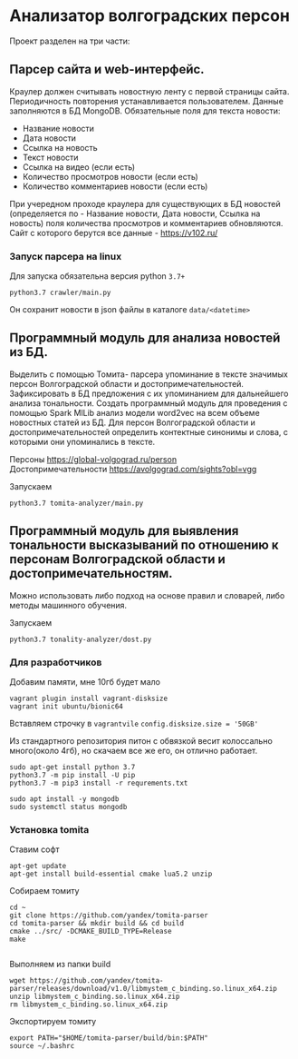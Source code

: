 # Анализатор волгоградских персон
Проект разделен на три части:

## Парсер сайта и web-интерфейс.

Краулер должен считывать новостную ленту с первой 
страницы сайта. Периодичность повторения устанавливается пользователем. Данные 
заполняются в БД MongoDB. 
Обязательные поля для текста новости:
- Название новости
- Дата новости
- Ссылка на новость
- Текст новости
- Ссылка на видео (если есть)
- Количество просмотров новости (если есть)
- Количество комментариев новости (если есть)

При учередном проходе краулера для существующих в БД новостей (определяется по -
Название новости, Дата новости, Ссылка на новость) поля количества просмотров и
комментариев обновляются. \
Сайт с которого берутся все данные - https://v102.ru/

### Запуск парсера на linux

Для запуска обязательна версия python `3.7+`
```
python3.7 crawler/main.py
```

Он сохранит новости в json файлы в каталоге `data/<datetime>`


##  Программный модуль для анализа новостей из БД. 

Выделить с помощью Томита-
парсера упоминание в тексте значимых персон Волгоградской области и
достопримечательностей. Зафиксировать в БД предложения с их упоминанием для
дальнейшего анализа тональности.
Создать программный модуль для проведения с помощью Spark MlLib анализ модели
word2vec на всем объеме новостных статей из БД. Для персон Волгоградской области и
достопримечательностей определить контектные синонимы и слова, с которыми они
упоминались в тексте. 

Персоны https://global-volgograd.ru/person \
Достопримечательности https://avolgograd.com/sights?obl=vgg

Запускаем
```
python3.7 tomita-analyzer/main.py
```


## Программный модуль для выявления тональности высказываний по отношению к персонам Волгоградской области и достопримечательностям.

Можно использовать либо подход на основе правил и словарей, либо методы машинного
обучения.

Запускаем
```
python3.7 tonality-analyzer/dost.py
```


### Для разработчиков

Добавим памяти, мне 10гб будет мало
```
vagrant plugin install vagrant-disksize
vagrant init ubuntu/bionic64
```
Вставляем строчку в `vagrantvile` `config.disksize.size = '50GB'`

Из стандартного репозитория питон с обвязкой весит колоссально много(около 4гб), но скачаем все же его, он отлично работает.
```
sudo apt-get install python 3.7
python3.7 -m pip install -U pip
python3.7 -m pip3 install -r requrements.txt 

sudo apt install -y mongodb
sudo systemctl status mongodb
```


### Установка tomita
Ставим софт
```
apt-get update
apt-get install build-essential cmake lua5.2 unzip
```
Собираем томиту
```
cd ~
git clone https://github.com/yandex/tomita-parser
cd tomita-parser && mkdir build && cd build
cmake ../src/ -DCMAKE_BUILD_TYPE=Release
make
    
```
Выполняем из папки build
```  
wget https://github.com/yandex/tomita-parser/releases/download/v1.0/libmystem_c_binding.so.linux_x64.zip
unzip libmystem_c_binding.so.linux_x64.zip
rm libmystem_c_binding.so.linux_x64.zip
```
Экспортируем томиту
```
export PATH="$HOME/tomita-parser/build/bin:$PATH"
source ~/.bashrc
```

